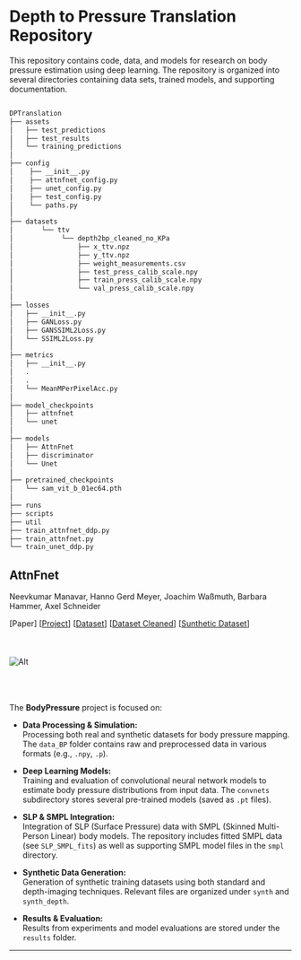 # Depth to Pressure Translation Repository

This repository contains code, data, and models for research on body pressure estimation using deep learning. The repository is organized into several directories containing data sets, trained models, and supporting documentation.

```bash

DPTranslation
├── assets
│   ├── test_predictions
│   ├── test_results   
│   └── training_predictions
│
├── config
│    ├── __init__.py
│    ├── attnfnet_config.py
│    ├── unet_config.py
│    ├── test_config.py
│    └── paths.py
│
├── datasets
│       └── ttv
│            └── depth2bp_cleaned_no_KPa
│                ├── x_ttv.npz
│                ├── y_ttv.npz
│                ├── weight_measurements.csv
│                ├── test_press_calib_scale.npy
│                ├── train_press_calib_scale.npy
│                └── val_press_calib_scale.npy       
│
├── losses
│   ├── __init__.py
│   ├── GANLoss.py
│   ├── GANSSIML2Loss.py
│   └── SSIML2Loss.py   
│
├── metrics
│   ├── __init__.py
│   .
│   .
│   └── MeanMPerPixelAcc.py
│     
├── model_checkpoints
│   ├── attnfnet
│   └── unet
│
├── models
│   ├── AttnFnet
│   ├── discriminator
│   └── Unet
│
├── pretrained_checkpoints
│   └── sam_vit_b_01ec64.pth
│
├── runs
├── scripts
├── util
├── train_attnfnet_ddp.py
├── train_attnfnet.py
└── train_unet_ddp.py
```

## AttnFnet
Neevkumar Manavar, Hanno Gerd Meyer, Joachim Waßmuth, Barbara Hammer, Axel Schneider

[Paper] [[Project](https://www.sail.nrw/project/care-bed-robotics/)] [[Dataset](https://web.northeastern.edu/ostadabbas/2019/06/27/multimodal-in-bed-pose-estimation/)] [[Dataset Cleaned](https://doi.org/10.7910/DVN/ZS7TQS)] [[Sunthetic Dataset](https://doi.org/10.7910/DVN/C6J1SP)]
<br/><br/>
<br/><br/>
![Alt](https://github.com/neevmanvar/AttnFnet/blob/main/assets/figures/AttnFnet_architecture.png"")
<br/><br/>
<br/><br/>

The **BodyPressure** project is focused on:

- **Data Processing & Simulation:**  
  Processing both real and synthetic datasets for body pressure mapping. The `data_BP` folder contains raw and preprocessed data in various formats (e.g., `.npy`, `.p`).

- **Deep Learning Models:**  
  Training and evaluation of convolutional neural network models to estimate body pressure distributions from input data. The `convnets` subdirectory stores several pre-trained models (saved as `.pt` files).

- **SLP & SMPL Integration:**  
  Integration of SLP (Surface Pressure) data with SMPL (Skinned Multi-Person Linear) body models. The repository includes fitted SMPL data (see `SLP_SMPL_fits`) as well as supporting SMPL model files in the `smpl` directory.

- **Synthetic Data Generation:**  
  Generation of synthetic training datasets using both standard and depth-imaging techniques. Relevant files are organized under `synth` and `synth_depth`.

- **Results & Evaluation:**  
  Results from experiments and model evaluations are stored under the `results` folder.

---
